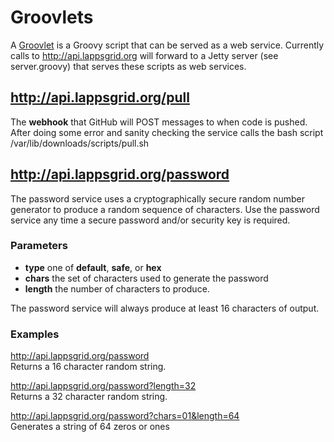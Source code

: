 # Groovlets

A [Groovlet](http://docs.groovy-lang.org/latest/html/documentation/servlet-userguide.html) is a Groovy script that can be served as a web service.  Currently calls to http://api.lappsgrid.org will forward to a Jetty server (see server.groovy) that serves these scripts as web services.

## http://api.lappsgrid.org/pull

The **webhook** that GitHub will POST messages to when code is pushed.  After doing some error and sanity checking the service calls the bash script /var/lib/downloads/scripts/pull.sh 

## http://api.lappsgrid.org/password

The password service uses a cryptographically secure random number generator to produce a random sequence of characters.  Use the password service any time a secure password and/or security key is required.

### Parameters

- **type** one of **default**, **safe**, or **hex**
- **chars** the set of characters used to generate the password
- **length** the number of characters to produce.

The password service will always produce at least 16 characters of output.


### Examples

http://api.lappsgrid.org/password<br/>
Returns a 16 character random string.

http://api.lappsgrid.org/password?length=32<br/>
Returns a 32 character random string.

http://api.lappsgrid.org/password?chars=01&length=64<br/>
Generates a string of 64 zeros or ones





